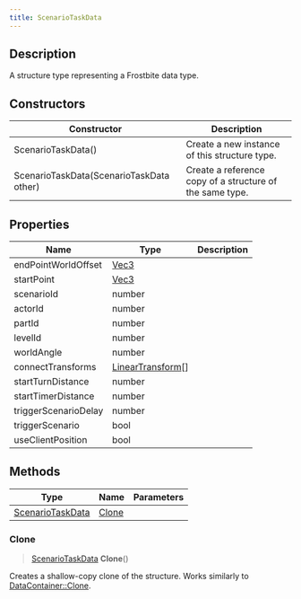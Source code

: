 ```yaml
---
title: ScenarioTaskData
---
```

## Description

A structure type representing a Frostbite data type.

## Constructors

| Constructor                              | Description                                              |
| ---------------------------------------- | -------------------------------------------------------- |
| ScenarioTaskData()                       | Create a new instance of this structure type.            |
| ScenarioTaskData(ScenarioTaskData other) | Create a reference copy of a structure of the same type. |

## Properties

| Name                 | Type                                                        | Description |
| -------------------- | ----------------------------------------------------------- | ----------- |
| endPointWorldOffset  | [Vec3](/vext/ref/shared/class/Vec3)                           |             |
| startPoint           | [Vec3](/vext/ref/shared/class/Vec3)                           |             |
| scenarioId           | number                                                      |             |
| actorId              | number                                                      |             |
| partId               | number                                                      |             |
| levelId              | number                                                      |             |
| worldAngle           | number                                                      |             |
| connectTransforms    | [LinearTransform](/vext/ref/shared/class/LinearTransform)\[\] |             |
| startTurnDistance    | number                                                      |             |
| startTimerDistance   | number                                                      |             |
| triggerScenarioDelay | number                                                      |             |
| triggerScenario      | bool                                                        |             |
| useClientPosition    | bool                                                        |             |

## Methods

| Type                                 | Name            | Parameters |
| ------------------------------------ | --------------- | ---------- |
| [ScenarioTaskData](ScenarioTaskData) | [Clone](#clone) |            |

### Clone

> [ScenarioTaskData](ScenarioTaskData) **Clone**()

Creates a shallow-copy clone of the structure. Works similarly to [DataContainer::Clone](/vext/ref/shared/class/datacontainer#clone).
